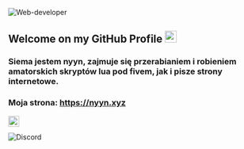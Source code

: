 
![Web-developer](https://media.discordapp.net/attachments/831485010497896449/831937019314962472/banner.png)
    
## Welcome on my GitHub Profile <img src="https://github.com/TheDudeThatCode/TheDudeThatCode/blob/master/Assets/Earth.gif" width="24px">

### Siema jestem nyyn, zajmuje się przerabianiem i robieniem amatorskich skryptów lua pod fivem, jak i pisze strony internetowe.

### Moja strona: https://nyyn.xyz

<a href="https://discord.gg/3ngdfCP4u3">
  <img align="left" alt="nyyn_hub | Discord" width="22px" src="https://cdn.jsdelivr.net/npm/simple-icons@3.13.0/icons/discord.svg" />
</a>


<br />
<br />
<img src="https://camo.githubusercontent.com/1cf143a207cfdcd54ca7c12a3a335cd1a08d6557f4f129a54d2747a5759de19f/68747470733a2f2f646973636f72646170702e636f6d2f6170692f6775696c64732f3639303638363430313436393038373735362f656d6265642e706e67" alt="Discord" data-canonical-src="https://discordapp.com/api/guilds/818561426859884617/embed.png" style="max-width:100%;">
